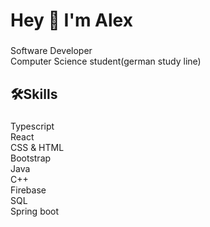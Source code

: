<h1 align="left">Hey 👋 I'm Alex</h1>

###

<p align="left">Software Developer<br>Computer Science student(german study line)</p>

###

<h2 align="left">🛠Skills</h2>

###

<p align="left">Typescript<br>React<br>CSS & HTML<br>Bootstrap<br>Java<br>C++<br>Firebase<br>SQL<br>Spring boot</p>

###
